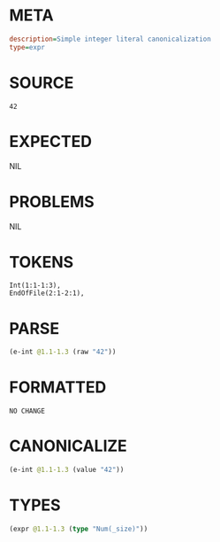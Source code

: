 # META
~~~ini
description=Simple integer literal canonicalization
type=expr
~~~
# SOURCE
~~~roc
42
~~~
# EXPECTED
NIL
# PROBLEMS
NIL
# TOKENS
~~~zig
Int(1:1-1:3),
EndOfFile(2:1-2:1),
~~~
# PARSE
~~~clojure
(e-int @1.1-1.3 (raw "42"))
~~~
# FORMATTED
~~~roc
NO CHANGE
~~~
# CANONICALIZE
~~~clojure
(e-int @1.1-1.3 (value "42"))
~~~
# TYPES
~~~clojure
(expr @1.1-1.3 (type "Num(_size)"))
~~~
